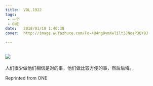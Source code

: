 ```yaml
---
title:	VOL.1922
tags:
 - 一个
 - ONE
date:	2018/01/10 1:40:38
cover:	http://image.wufazhuce.com/Fo-4O4ng8vmXwlilt3JNoaP3QY9J

---
```

![](http://image.wufazhuce.com/Fo-4O4ng8vmXwlilt3JNoaP3QY9J)
---

人们很少做他们相信是对的事，他们做比较方便的事，然后后悔。
 
Reprinted from ONE
